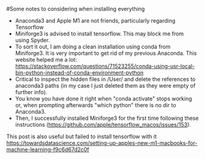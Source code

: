 #Some notes to considering when installing everything

 - Anaconda3 and Apple M1 are not friends, particularly regarding Tensorflow
 - Miniforge3 is advised to install tensorflow. This may block me from using Spyder.
 - To sort it out, I am doing a clean installation using conda from Miniforge3. It is very important to get rid of my previous Anaconda. This website helped me a lot: https://stackoverflow.com/questions/71523255/conda-using-usr-local-bin-python-instead-of-conda-environment-python
 - Critical to inspect the hidden files in /User/ and delete the references to anaconda3 paths (in my case I just deleted them as they were empty of further info).
 - You know you have done it right when "conda activate" stops working or, when prompting afterwards "which python" there is no dir to Anaconda3.
 - Then, I successfully installed Miniforge3 for the first time following these instructions (https://github.com/apple/tensorflow_macos/issues/153).

This post is also useful but failed to install tensorflow with it https://towardsdatascience.com/setting-up-apples-new-m1-macbooks-for-machine-learning-f9c6d67d2c0f


